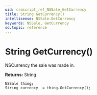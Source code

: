 ```yaml
---
uid: crmscript_ref_NSSale_GetCurrency
title: String GetCurrency()
intellisense: NSSale.GetCurrency
keywords: NSSale, GetCurrency
so.topic: reference
---
```


# String GetCurrency()

NSCurrency the sale was made in.

**Returns:** String

```crmscript
NSSale thing;
String currency  = thing.GetCurrency();
```


